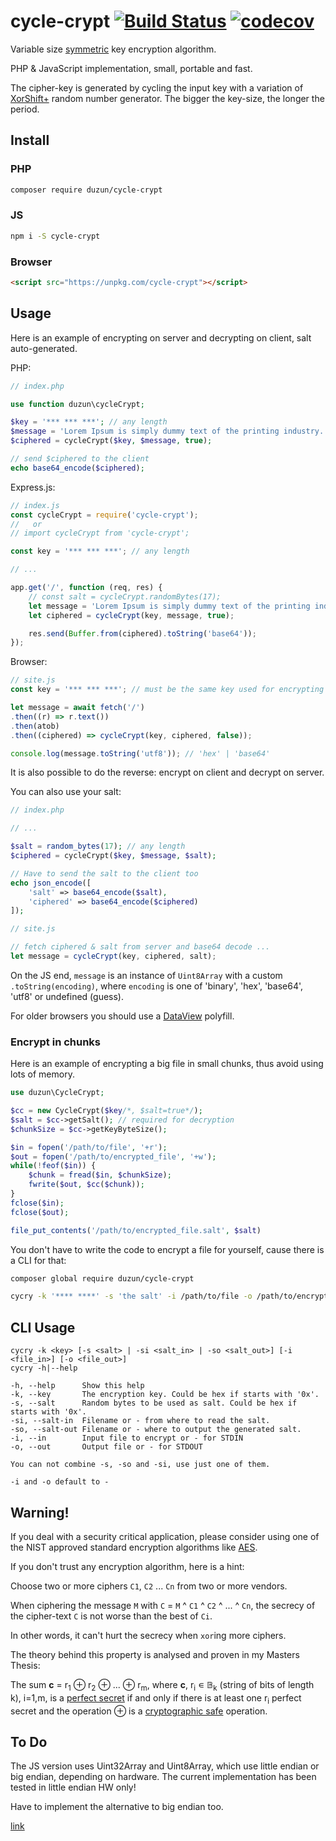 # cycle-crypt [![Build Status](https://travis-ci.org/duzun/cycle-crypt.svg?branch=master)](https://travis-ci.org/duzun/cycle-crypt) [![codecov](https://codecov.io/gh/duzun/cycle-crypt/branch/master/graph/badge.svg)](https://codecov.io/gh/duzun/cycle-crypt)

Variable size [symmetric](https://en.wikipedia.org/wiki/Symmetric-key_algorithm) key encryption algorithm.

PHP & JavaScript implementation, small, portable and fast.

The cipher-key is generated by cycling the input key with a variation of [XorShift+](https://en.wikipedia.org/wiki/Xorshift#xorshift+) random number generator. The bigger the key-size, the longer the period.

## Install

### PHP

```sh
composer require duzun/cycle-crypt
```

### JS

```sh
npm i -S cycle-crypt
```

### Browser

```html
<script src="https://unpkg.com/cycle-crypt"></script>
```


## Usage

Here is an example of encrypting on server and decrypting on client, salt auto-generated.

PHP:

```php
// index.php

use function duzun\cycleCrypt;

$key = '*** *** ***'; // any length
$message = 'Lorem Ipsum is simply dummy text of the printing industry...';
$ciphered = cycleCrypt($key, $message, true);

// send $ciphered to the client
echo base64_encode($ciphered);
```

Express.js:

```js
// index.js
const cycleCrypt = require('cycle-crypt');
//   or
// import cycleCrypt from 'cycle-crypt';

const key = '*** *** ***'; // any length

// ...

app.get('/', function (req, res) {
    // const salt = cycleCrypt.randomBytes(17);
    let message = 'Lorem Ipsum is simply dummy text of the printing industry...';
    let ciphered = cycleCrypt(key, message, true);

    res.send(Buffer.from(ciphered).toString('base64'));
});

```

Browser:

```js
// site.js
const key = '*** *** ***'; // must be the same key used for encrypting

let message = await fetch('/')
.then((r) => r.text())
.then(atob)
.then((ciphered) => cycleCrypt(key, ciphered, false));

console.log(message.toString('utf8')); // 'hex' | 'base64'
```

It is also possible to do the reverse: encrypt on client and decrypt on server.

You can also use your salt:

```php
// index.php

// ...

$salt = random_bytes(17); // any length
$ciphered = cycleCrypt($key, $message, $salt);

// Have to send the salt to the client too
echo json_encode([
    'salt' => base64_encode($salt),
    'ciphered' => base64_encode($ciphered)
]);
```

```js
// site.js

// fetch ciphered & salt from server and base64 decode ...
let message = cycleCrypt(key, ciphered, salt);
```

On the JS end, `message` is an instance of `Uint8Array` with a custom `.toString(encoding)`,
where `encoding` is one of  'binary', 'hex', 'base64', 'utf8' or undefined (guess).

For older browsers you should use a [DataView](https://gist.github.com/mika76/20b86c76afb77c35e0b4) polyfill.

### Encrypt in chunks

Here is an example of encrypting a big file in small chunks,
thus avoid using lots of memory.

```php
use duzun\CycleCrypt;

$cc = new CycleCrypt($key/*, $salt=true*/);
$salt = $cc->getSalt(); // required for decryption
$chunkSize = $cc->getKeyByteSize();

$in = fopen('/path/to/file', '+r');
$out = fopen('/path/to/encrypted_file', '+w');
while(!feof($in)) {
    $chunk = fread($in, $chunkSize);
    fwrite($out, $cc($chunk));
}
fclose($in);
fclose($out);

file_put_contents('/path/to/encrypted_file.salt', $salt)
```

You don't have to write the code to encrypt a file for yourself, cause there is a CLI for that:

```sh
composer global require duzun/cycle-crypt

cycry -k '**** ****' -s 'the salt' -i /path/to/file -o /path/to/encrypted_file
```

## CLI Usage

    cycry -k <key> [-s <salt> | -si <salt_in> | -so <salt_out>] [-i <file_in>] [-o <file_out>]
    cycry -h|--help

    -h, --help      Show this help
    -k, --key       The encryption key. Could be hex if starts with '0x'.
    -s, --salt      Random bytes to be used as salt. Could be hex if starts with '0x'.
    -si, --salt-in  Filename or - from where to read the salt.
    -so, --salt-out Filename or - where to output the generated salt.
    -i, --in        Input file to encrypt or - for STDIN
    -o, --out       Output file or - for STDOUT

    You can not combine -s, -so and -si, use just one of them.    

    -i and -o default to -

## Warning!

If you deal with a security critical application, please consider using one of the NIST approved standard encryption algorithms like [AES](https://en.wikipedia.org/wiki/Advanced_Encryption_Standard).

If you don't trust any encryption algorithm, here is a hint:

Choose two or more ciphers `C1`, `C2` ... `Cn` from two or more vendors.

When ciphering the message `M` with `C` = `M` ^ `C1` ^ `C2` ^ ... ^ `Cn`, the secrecy of the cipher-text `C` is not worse than the best of `Ci`.

In other words, it can't hurt the secrecy when `xor`ing more ciphers.

The theory behind this property is analysed and proven in my Masters Thesis:

The sum **c** = r<sub>1</sub>  ⊕ r<sub>2</sub> ⊕ ... ⊕ r<sub>m</sub>, where **c**, r<sub>i</sub> ∊ 𝔹<sub>k</sub> (string of bits of length k), i=1,m, is a [perfect secret](https://www.wikiwand.com/en/One-time_pad#Perfect_secrecy) if and only if there is at least one r<sub>i</sub> perfect secret and the operation ⊕ is a [cryptographic safe](https://www.wikiwand.com/en/Cryptographic_hash_function) operation.

## To Do

The JS version uses Uint32Array and Uint8Array, which use little endian or big endian, depending on hardware. The current implementation has been tested in little endian HW only!

Have to implement the alternative to big endian too.

[link](https://stackoverflow.com/questions/7869752/javascript-typed-arrays-and-endianness)
